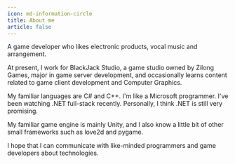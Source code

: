 ```yaml
---
icon: md-information-circle
title: About me
article: false
---
```


A game developer who likes electronic products, vocal music and arrangement.

At present, I work for BlackJack Studio, a game studio owned by Zilong Games, major in game server development, and occasionally learns content related to game client development and Computer Graphics.

My familiar languages are C# and C++. I'm like a Microsoft programmer. I've been watching .NET full-stack recently. Personally, I think .NET is still very promising.

My familiar game engine is mainly Unity, and I also know a little bit of other small frameworks such as love2d and pygame.

I hope that I can communicate with like-minded programmers and game developers about technologies.